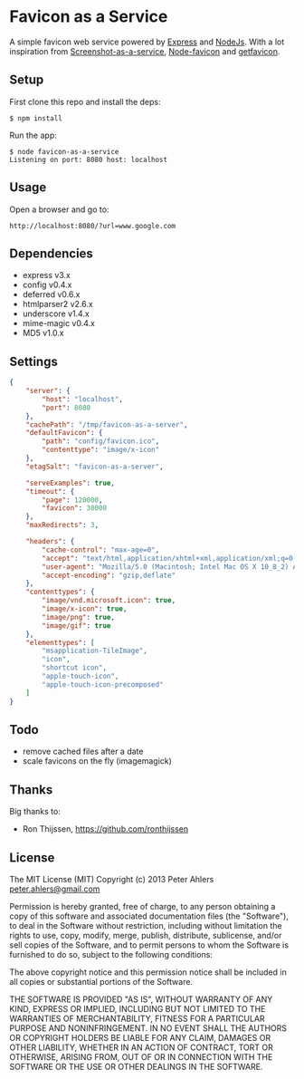 # Favicon as a Service

A simple favicon web service powered by [Express](http://expressjs.com) and [NodeJs](http://nodejs.org/). With a lot inspiration from [Screenshot-as-a-service](https://github.com/fzaninotto/screenshot-as-a-service), [Node-favicon](https://github.com/aol/node-favicon) and [getfavicon](https://github.com/potatolondon/getfavicon).

## Setup

First clone this repo and install the deps:

```
$ npm install
```

Run the app:

```
$ node favicon-as-a-service
Listening on port: 8080 host: localhost
```

## Usage

Open a browser and go to:

```
http://localhost:8080/?url=www.google.com
```

## Dependencies

* express v3.x
* config v0.4.x
* deferred v0.6.x
* htmlparser2 v2.6.x
* underscore v1.4.x
* mime-magic v0.4.x
* MD5 v1.0.x

## Settings

```json
{
    "server": {
        "host": "localhost",
        "port": 8080
    },
    "cachePath": "/tmp/favicon-as-a-server",
    "defaultFavicon": {
        "path": "config/favicon.ico",
        "contenttype": "image/x-icon"
    },
    "etagSalt": "favicon-as-a-server",

    "serveExamples": true,
    "timeout": {
        "page": 120000,
        "favicon": 30000
    },
    "maxRedirects": 3,

    "headers": {
        "cache-control": "max-age=0",
        "accept": "text/html,application/xhtml+xml,application/xml;q=0.9,*/*;q=0.8",
        "user-agent": "Mozilla/5.0 (Macintosh; Intel Mac OS X 10_8_2) AppleWebKit/537.35 (KHTML, like Gecko) Chrome/27.0.1444.3 Safari/537.35",
        "accept-encoding": "gzip,deflate"
    },
    "contenttypes": {
        "image/vnd.microsoft.icon": true,
        "image/x-icon": true,
        "image/png": true,
        "image/gif": true
    },
    "elementtypes": [
        "msapplication-TileImage",
        "icon",
        "shortcut icon",
        "apple-touch-icon",
        "apple-touch-icon-precomposed"
    ]
}
```

## Todo
* remove cached files after a date
* scale favicons on the fly (imagemagick)

## Thanks

Big thanks to:
* Ron Thijssen, <https://github.com/ronthijssen>

## License

The MIT License (MIT)
Copyright (c) 2013 Peter Ahlers <peter.ahlers@gmail.com>

Permission is hereby granted, free of charge, to any person obtaining a copy of this software and associated documentation files (the "Software"), to deal in the Software without restriction, including without limitation the rights to use, copy, modify, merge, publish, distribute, sublicense, and/or sell copies of the Software, and to permit persons to whom the Software is furnished to do so, subject to the following conditions:

The above copyright notice and this permission notice shall be included in all copies or substantial portions of the Software.

THE SOFTWARE IS PROVIDED "AS IS", WITHOUT WARRANTY OF ANY KIND, EXPRESS OR IMPLIED, INCLUDING BUT NOT LIMITED TO THE WARRANTIES OF MERCHANTABILITY, FITNESS FOR A PARTICULAR PURPOSE AND NONINFRINGEMENT. IN NO EVENT SHALL THE AUTHORS OR COPYRIGHT HOLDERS BE LIABLE FOR ANY CLAIM, DAMAGES OR OTHER LIABILITY, WHETHER IN AN ACTION OF CONTRACT, TORT OR OTHERWISE, ARISING FROM, OUT OF OR IN CONNECTION WITH THE SOFTWARE OR THE USE OR OTHER DEALINGS IN THE SOFTWARE.
